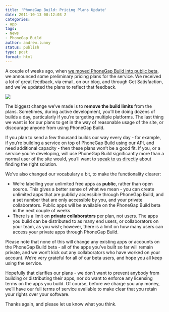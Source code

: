 ```yaml
---
title: 'PhoneGap Build: Pricing Plans Update'
date: 2011-10-13 00:12:03 Z
categories:
- app
tags:
- News
- PhoneGap Build
author: andrew.lunny
status: publish
type: post
format: html
---
```


A couple of weeks ago, when [we moved PhoneGap Build into public beta](http://www.phonegap.com/2011/09/30/phonegap-build-moves-to-open-beta/), we announced some preliminary pricing plans for the service. We received a lot of great feedback, via email, on our blog, and through Get Satisfaction, and we’ve updated the plans to reflect that feedback.

[![](/uploads/2011/10/pricing.png)](/uploads/2011/10/pricing.png)

The biggest change we’ve made is to **remove the build limits** from the plans. Sometimes, during active development, you’ll be doing dozens of builds a day, particularly if you’re targeting multiple platforms. The last thing we want is for our plans to get in the way of reasonable usage of the site, or discourage anyone from using PhoneGap Build.

If you plan to send a few thousand builds our way every day - for example, if you’re building a service on top of PhoneGap Build using our API, and need additional capacity - then these plans won’t be a good fit. If you, or a service you’re developing, will use PhoneGap Build significantly more than a normal user of the site would, you’ll want to [speak to us directly](mailto:sales@nitobi.com) about finding the right solution.

We’ve also changed our vocabulary a bit, to make the functionality clearer:

* We’re labelling your unlimited free apps as **public**, rather than open source. This gives a better sense of what we mean - you can create unlimited apps that are publicly accessible through PhoneGap Build, and a set number that are only accessible by you, and your private collaborators. Public apps will be available on the PhoneGap Build beta in the next couple of weeks.
* There is a limit on **private collaborators** per plan, not users. The apps you build can be distributed to as many end users, or collaborators on your team, as you wish; however, there is a limit on how many users can access your private apps through PhoneGap Build.

Please note that none of this will change any existing apps or accounts on the PhoneGap Build beta - all of the apps you’ve built so far will remain private, and we won’t kick out any collaborators who have worked on your account. We’re very grateful for all of our beta users, and hope you all keep using the service.

Hopefully that clarifies our plans - we don’t want to prevent anybody from building or distributing their apps, nor do want to enforce any licensing terms on the apps you build. Of course, before we charge you any money, we’ll have our full terms of service available to make clear that you retain your rights over your software.

Thanks again, and please let us know what you think.
